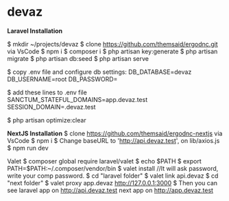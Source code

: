 # devaz

**Laravel Installation**

$ mkdir ~/projects/devaz
$ clone https://github.com/themsaid/ergodnc.git via VsCode
$ npm i
$ composer i
$ php artisan key:generate
$ php artisan migrate
$ php artisan db:seed
$ php artisan serve

$ copy .env file and configure db settings:
DB_DATABASE=devaz
DB_USERNAME=root
DB_PASSWORD=

$ add these lines to .env file
SANCTUM_STATEFUL_DOMAINS=app.devaz.test
SESSION_DOMAIN=.devaz.test

$ php artisan optimize:clear

**NextJS Installation**
$ clone https://github.com/themsaid/ergodnc-nextjs via VsCode
$ npm i
$ Change baseURL to 'http://api.devaz.test', on lib/axios.js
$ npm run dev

Valet
$ composer global require laravel/valet
$ echo $PATH
$ export PATH=$PATH:~/.composer/vendor/bin
$ valet install //It will ask password, write your comp password.
$ cd "laravel folder"
$ valet link api.devaz
$ cd "next folder"
$ valet proxy app.devaz http://127.0.0.1:3000
$ Then you can see 
laravel app on http://api.devaz.test
next app on http://app.devaz.test
